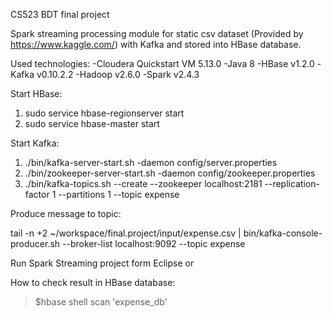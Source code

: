 
CS523 BDT final project

Spark streaming processing module for static csv dataset (Provided by https://www.kaggle.com/) with Kafka and stored into HBase database. 

Used technologies: 
 -Cloudera Quickstart VM 5.13.0
 -Java 8
 -HBase v1.2.0
 -Kafka v0.10.2.2
 -Hadoop v2.6.0
 -Spark v2.4.3

Start HBase:
1. sudo service hbase-regionserver start
2. sudo service hbase-master start

Start Kafka:
1. ./bin/kafka-server-start.sh -daemon config/server.properties 
2. ./bin/zookeeper-server-start.sh -daemon config/zookeeper.properties  
3. ./bin/kafka-topics.sh --create --zookeeper localhost:2181 --replication-factor 1 --partitions 1 --topic expense  

Produce message to topic:

tail -n +2  ~/workspace/final.project/input/expense.csv | bin/kafka-console-producer.sh --broker-list localhost:9092 --topic expense

Run Spark Streaming project form Eclipse or 

How to check result in HBase database:

>$hbase shell
>scan 'expense_db'

